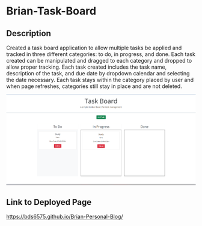 # Brian-Task-Board
## Description

Created a task board application to allow multiple tasks be applied and tracked in three different categories: to do, in progress, and done. Each task created can be manipulated and dragged to each category and dropped to allow proper tracking. Each task created includes the task name, description of the task, and due date by dropdown calendar and selecting the date necessary. Each task stays within the category placed by user and when page refreshes, categories still stay in place and are not deleted.  


![](./Develop/assets/images/taskboardscreenshot.png)


## Link to Deployed Page
https://bds6575.github.io/Brian-Personal-Blog/